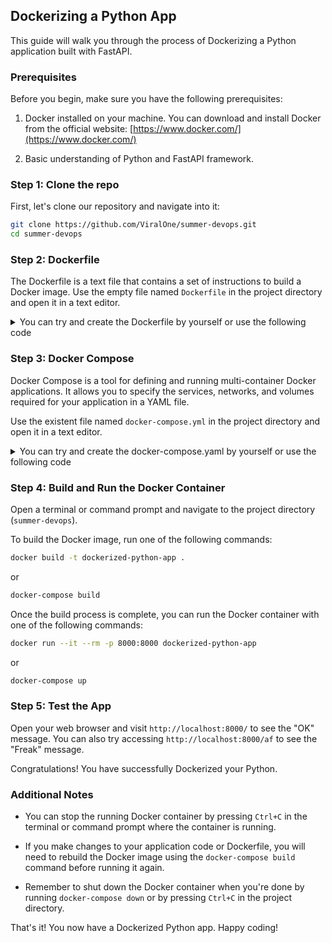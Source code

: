 ## Dockerizing a Python App

This guide will walk you through the process of Dockerizing a Python application built with FastAPI.

### Prerequisites

Before you begin, make sure you have the following prerequisites:

1. Docker installed on your machine. You can download and install Docker from the official website: [https://www.docker.com/](https://www.docker.com/)

2. Basic understanding of Python and FastAPI framework.

### Step 1: Clone the repo

First, let's clone our repository and navigate into it:

```bash
git clone https://github.com/ViralOne/summer-devops.git
cd summer-devops
```

### Step 2: Dockerfile

The Dockerfile is a text file that contains a set of instructions to build a Docker image. Use the empty file named `Dockerfile` in the project directory and open it in a text editor.

<details> 
    <summary>You can try and create the Dockerfile by yourself or use the following code</summary>

    # Use the official Python base image
    FROM python:3.9-slim
    
    # Set the working directory inside the container
    WORKDIR /app
    
    # Copy the requirements.txt file to the container
    COPY requirements.txt .
    
    # Install the Python dependencies
    RUN pip install --no-cache-dir -r requirements.txt
    
    # Copy the rest of the application code to the container
    COPY ./app .
    
    # Expose the port on which the FastAPI app will run
    EXPOSE 8000
    
    # Start the FastAPI app
    CMD ["uvicorn", "main:app", "--host", "0.0.0.0", "--port", "8000"]

</details>

### Step 3: Docker Compose

Docker Compose is a tool for defining and running multi-container Docker applications. It allows you to specify the services, networks, and volumes required for your application in a YAML file.

Use the existent file named `docker-compose.yml` in the project directory and open it in a text editor.

<details> 
    <summary>You can try and create the docker-compose.yaml by yourself or use the following code</summary>

    version: '3'
    services:
      app:
        build:
          context: .
          dockerfile: Dockerfile
        ports:
          - 8000:8000

</details> 

### Step 4: Build and Run the Docker Container

Open a terminal or command prompt and navigate to the project directory (`summer-devops`).

To build the Docker image, run one of the following commands:

```bash
docker build -t dockerized-python-app .
```

or

```bash
docker-compose build
```

Once the build process is complete, you can run the Docker container with one of the following commands:

```bash
docker run --it --rm -p 8000:8000 dockerized-python-app
```

or

```bash
docker-compose up
```

### Step 5: Test the App

Open your web browser and visit `http://localhost:8000/` to see the "OK" message. You can also try accessing `http://localhost:8000/af` to see the "Freak" message.

Congratulations! You have successfully Dockerized your Python.

### Additional Notes

- You can stop the running Docker container by pressing `Ctrl+C` in the terminal or command prompt where the container is running.

- If you make changes to your application code or Dockerfile, you will need to rebuild the Docker image using the `docker-compose build` command before running it again.

- Remember to shut down the Docker container when you're done by running `docker-compose down` or by pressing `Ctrl+C` in the project directory.

That's it! You now have a Dockerized Python app. Happy coding!
